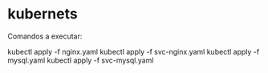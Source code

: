 # kubernets

Comandos a executar:

kubectl apply -f nginx.yaml
kubectl apply -f svc-nginx.yaml
kubectl apply -f mysql.yaml
kubectl apply -f svc-mysql.yaml
